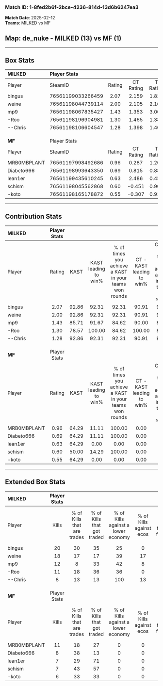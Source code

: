 ### Match ID: 1-8fed2b6f-2bce-4236-814d-13d6b6247ea3  
**Match Date**: 2025-02-12  
**Teams**: MILKED vs MF  

## **Map**: de_nuke - MILKED (13) vs MF (1)  
---  

## Box Stats  

| **MILKED**  | Player Stats      |        |           |          |       |       |       |         |        |      |     |
| :- | :- | :-: | :-: | :-: | :-: | :-: | :-: | :-: | :-: | :-: | :-: |
| Player      | SteamID           | Rating | CT Rating | T Rating | KAST  |  ADR  | Kills | Assists | Deaths | K/D  | HS% |
| bingus      | 76561199033266459 |  2.07  |   2.159   |  1.823   | 92.86 | 119.5 |  20   |    3    |   8    | 2.50 | 55  |
| weine       | 76561198044739114 |  2.00  |   2.105   |  2.163   | 92.86 | 120.9 |  18   |    4    |   7    | 2.57 | 38  |
| mp9         | 76561198067835427 |  1.43  |   1.353   |  3.003   | 85.71 | 92.7  |  12   |    7    |   9    | 1.33 | 58  |
| -Roo        | 76561198196904981 |  1.30  |   1.465   |  1.381   | 78.57 | 91.2  |  11   |    5    |   9    | 1.22 | 45  |
| --Chris     | 76561198106604547 |  1.28  |   1.398   |  1.403   | 92.86 | 76.1  |   8   |    5    |   6    | 1.33 | 37  |
|             |                   |        |           |          |       |       |       |         |        |      |     |
|             |                   |        |           |          |       |       |       |         |        |      |     |
|             |                   |        |           |          |       |       |       |         |        |      |     |
| **MF**      | Player Stats      |        |           |          |       |       |       |         |        |      |     |
| Player      | SteamID           | Rating | CT Rating | T Rating | KAST  |  ADR  | Kills | Assists | Deaths | K/D  | HS% |
| MRB0MBPLANT | 76561197998492686 |  0.96  |   0.287   |  1.207   | 64.29 | 72.6  |  11   |    2    |   13   | 0.85 | 45  |
| Diabeto666  | 76561198993643350 |  0.69  |   0.815   |  0.888   | 64.29 | 56.5  |   8   |    2    |   14   | 0.57 | 37  |
| lean1er     | 76561199435610245 |  0.63  |   2.486   |  0.453   | 64.29 | 57.9  |   7   |    2    |   14   | 0.50 | 85  |
| schism      | 76561198045562868 |  0.60  |  -0.451   |  0.903   | 50.00 | 75.4  |   7   |    4    |   14   | 0.50 | 57  |
| -koto       | 76561198165178872 |  0.55  |  -0.307   |  0.916   | 64.29 | 54.9  |   6   |    1    |   14   | 0.43 | 50  |
---  

## Contribution Stats  

| **MILKED**  | Player Stats |       |                      |                                                        |                           |                                                             |                          |                                                            |
| :- | :-: | :-: | :-: | :-: | :-: | :-: | :-: | :-: |
| Player      |    Rating    | KAST  | KAST leading to win% | % of times you achieve a KAST in your teams won rounds | CT - KAST leading to win% | CT - % of times you achieve a KAST in your teams won rounds | T - KAST leading to win% | T - % of times you achieve a KAST in your teams won rounds |
| bingus      |     2.07     | 92.86 |        92.31         |                         92.31                          |           90.91           |                            90.91                            |          100.00          |                           100.00                           |
| weine       |     2.00     | 92.86 |        92.31         |                         92.31                          |           90.91           |                            90.91                            |          100.00          |                           100.00                           |
| mp9         |     1.43     | 85.71 |        91.67         |                         84.62                          |           90.00           |                            81.82                            |          100.00          |                           100.00                           |
| -Roo        |     1.30     | 78.57 |        100.00        |                         84.62                          |          100.00           |                            81.82                            |          100.00          |                           100.00                           |
| --Chris     |     1.28     | 92.86 |        92.31         |                         92.31                          |           90.91           |                            90.91                            |          100.00          |                           100.00                           |
|             |              |       |                      |                                                        |                           |                                                             |                          |                                                            |
|             |              |       |                      |                                                        |                           |                                                             |                          |                                                            |
|             |              |       |                      |                                                        |                           |                                                             |                          |                                                            |
| **MF**      | Player Stats |       |                      |                                                        |                           |                                                             |                          |                                                            |
| Player      |    Rating    | KAST  | KAST leading to win% | % of times you achieve a KAST in your teams won rounds | CT - KAST leading to win% | CT - % of times you achieve a KAST in your teams won rounds | T - KAST leading to win% | T - % of times you achieve a KAST in your teams won rounds |
| MRB0MBPLANT |     0.96     | 64.29 |        11.11         |                         100.00                         |           0.00            |                            0.00                             |          12.50           |                           100.00                           |
| Diabeto666  |     0.69     | 64.29 |        11.11         |                         100.00                         |           0.00            |                            0.00                             |          12.50           |                           100.00                           |
| lean1er     |     0.63     | 64.29 |         0.00         |                          0.00                          |           0.00            |                            0.00                             |           0.00           |                            0.00                            |
| schism      |     0.60     | 50.00 |        14.29         |                         100.00                         |           0.00            |                            0.00                             |          14.29           |                           100.00                           |
| -koto       |     0.55     | 64.29 |         0.00         |                          0.00                          |           0.00            |                            0.00                             |           0.00           |                            0.00                            |
---  

## Extended Box Stats  

| **MILKED**  | Player Stats |                            |                            |                                    |                         |                              |                                 |        |                             |                                     |                          |                               |                            |
| :- | :-: | :-: | :-: | :-: | :-: | :-: | :-: | :-: | :-: | :-: | :-: | :-: | :-: |
| Player      |    Kills     | % of Kills that are trades | % of Kills that got traded | % of Kills against a lower economy | % of Kills against ecos | % of Kills that are flawless | % of Kills that are close duels | Deaths | % of Deaths that get traded | % of Deaths against a lower economy | % of Deaths against ecos | % of Deaths that are flawless | % of Deaths that are close |
| bingus      |      20      |             30             |             35             |                 25                 |            0            |              70              |                5                |   8    |             13              |                 63                  |            0             |              75               |             13             |
| weine       |      18      |             17             |             17             |                 39                 |           17            |              83              |                0                |   7    |             43              |                 57                  |            0             |              57               |             14             |
| mp9         |      12      |             8              |             33             |                 42                 |            8            |              67              |                8                |   9    |             44              |                 44                  |            11            |              44               |             11             |
| -Roo        |      11      |             18             |             36             |                 36                 |            0            |              64              |                0                |   9    |             44              |                 44                  |            11            |              33               |             11             |
| --Chris     |      8       |             13             |             13             |                100                 |           13            |              38              |                0                |   6    |             50              |                 50                  |            17            |              50               |             17             |
|             |              |                            |                            |                                    |                         |                              |                                 |        |                             |                                     |                          |                               |                            |
|             |              |                            |                            |                                    |                         |                              |                                 |        |                             |                                     |                          |                               |                            |
|             |              |                            |                            |                                    |                         |                              |                                 |        |                             |                                     |                          |                               |                            |
| **MF**      | Player Stats |                            |                            |                                    |                         |                              |                                 |        |                             |                                     |                          |                               |                            |
| Player      |    Kills     | % of Kills that are trades | % of Kills that got traded | % of Kills against a lower economy | % of Kills against ecos | % of Kills that are flawless | % of Kills that are close duels | Deaths | % of Deaths that get traded | % of Deaths against a lower economy | % of Deaths against ecos | % of Deaths that are flawless | % of Deaths that are close |
| MRB0MBPLANT |      11      |             18             |             27             |                 0                  |            0            |              73              |                9                |   13   |             23              |                  0                  |            0             |              69               |             0              |
| Diabeto666  |      8       |             38             |             13             |                 0                  |            0            |              50              |               13                |   14   |             36              |                  0                  |            0             |              71               |             0              |
| lean1er     |      7       |             29             |             71             |                 0                  |            0            |              43              |               29                |   14   |             21              |                  0                  |            0             |              71               |             7              |
| schism      |      7       |             43             |             57             |                 0                  |            0            |              43              |                0                |   14   |             21              |                  0                  |            0             |              50               |             7              |
| -koto       |      6       |             33             |             33             |                 0                  |            0            |              33              |               17                |   14   |             36              |                  0                  |            0             |              79               |             0              |
